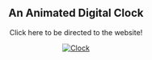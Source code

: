 <div align="center">

## An Animated Digital Clock

Click here to be directed to the website!

[![Clock](https://img.shields.io/badge/Website-%23000000.svg?style=for-the-badge&logo=firefox&logoColor=FF7139)](https://dorukaysor.github.com/Animated-Clock/)

</div>
